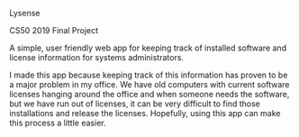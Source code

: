 Lysense

CS50 2019 Final Project

A simple, user friendly web app for keeping track of installed software and license information for systems administrators.

I made this app because keeping track of this information has proven to be a major problem in my office.
We have old computers with current software licenses hanging around the office and when someone needs the software,
but we have run out of licenses, it can be very difficult to find those installations and release the licenses.  Hopefully,
using this app can make this process a little easier.